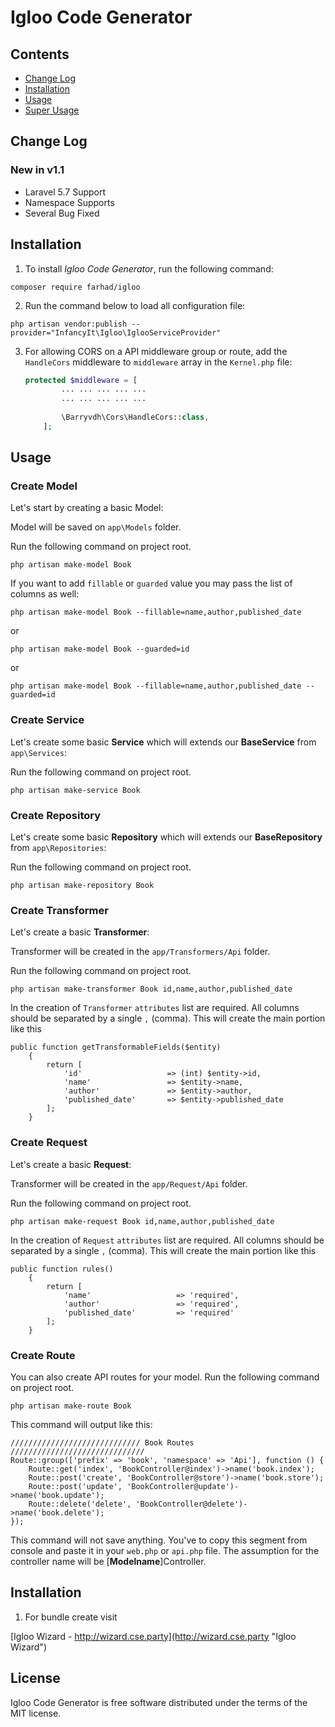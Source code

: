 # Igloo Code Generator


## Contents

- [Change Log](#changelog)
- [Installation](#installation)
- [Usage](#usage)
- [Super Usage](#super_usage)


## Change Log
### New in v1.1

- Laravel 5.7 Support 
- Namespace Supports
- Several Bug Fixed 

## Installation

1) To install *Igloo Code Generator*, run the following command:

```shell
composer require farhad/igloo
```

2) Run the command below to load all configuration file: 

```shell
php artisan vendor:publish --provider="InfancyIt\Igloo\IglooServiceProvider"
```

3) For allowing CORS on a API middleware group or route, add the `HandleCors` middleware to `middleware` array in the ```Kernel.php``` file:
   
   ```php
   protected $middleware = [
           ... ... ... ... ...
           ... ... ... ... ...
        
           \Barryvdh\Cors\HandleCors::class,
       ];
   ```

## Usage

### Create Model
Let's start by creating a basic Model:

Model will be saved on `app\Models` folder.

Run the following command on project root.

```shell
php artisan make-model Book
```

If you want to add `fillable` or `guarded` value you may pass the list of columns as well:

```shell
php artisan make-model Book --fillable=name,author,published_date
```
or
```shell
php artisan make-model Book --guarded=id
```
or

```shell
php artisan make-model Book --fillable=name,author,published_date --guarded=id
```

### Create Service
Let's create some basic **Service** which will extends our **BaseService** from `app\Services`:

Run the following command on project root.

```shell
php artisan make-service Book
```

### Create Repository
Let's create some basic **Repository** which will extends our **BaseRepository** from `app\Repositories`:

Run the following command on project root.

```shell
php artisan make-repository Book
```

### Create Transformer
Let's create a basic **Transformer**:

Transformer will be created in the `app/Transformers/Api` folder.

Run the following command on project root.

```shell
php artisan make-transformer Book id,name,author,published_date
```
In the creation of `Transformer` `attributes` list are required. All columns should be separated by a single `,` (comma). This will create the main portion like this
```
public function getTransformableFields($entity)
    {
        return [
            'id'                   => (int) $entity->id,
            'name'                 => $entity->name,
            'author'               => $entity->author,
            'published_date'       => $entity->published_date
        ];
    }
```
### Create Request
Let's create a basic **Request**:

Transformer will be created in the `app/Request/Api` folder.

Run the following command on project root.

```shell
php artisan make-request Book id,name,author,published_date
```
In the creation of `Request` `attributes` list are required. All columns should be separated by a single `,` (comma). This will create the main portion like this
```
public function rules()
    {
        return [
            'name'                   => 'required',
            'author'                 => 'required',
            'published_date'         => 'required'
        ];
    }
```
### Create Route
You can also create API routes for your model.
Run the following command on project root.

```shell
php artisan make-route Book
```
This command will output like this:
```
///////////////////////////// Book Routes //////////////////////////////
Route::group(['prefix' => 'book', 'namespace' => 'Api'], function () {
    Route::get('index', 'BookController@index')->name('book.index');
    Route::post('create', 'BookController@store')->name('book.store');
    Route::post('update', 'BookController@update')->name('book.update');
    Route::delete('delete', 'BookController@delete')->name('book.delete');
});

```
This command will not save anything. You've to copy this segment from console and paste it in your `web.php` or `api.php` file.
The assumption for the controller name will be [**Modelname**]Controller.



## Installation

1) For bundle create visit

[Igloo Wizard - http://wizard.cse.party](http://wizard.cse.party "Igloo Wizard")


## License

Igloo Code Generator is free software distributed under the terms of the MIT license.